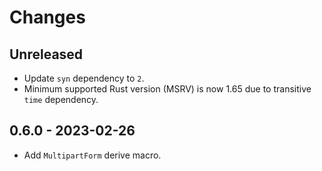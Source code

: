 # Changes

## Unreleased

- Update `syn` dependency to `2`.
- Minimum supported Rust version (MSRV) is now 1.65 due to transitive `time` dependency.

## 0.6.0 - 2023-02-26

- Add `MultipartForm` derive macro.
